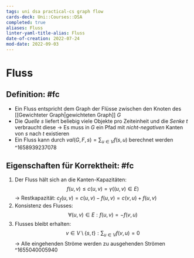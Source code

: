 ```yaml
---
tags: uni dsa practical-cs graph flow
cards-deck: Uni::Courses::DSA
completed: true
aliases: Fluss
linter-yaml-title-alias: Fluss
date-of-creation: 2022-07-24
mod-date: 2022-09-03
---
```


# Fluss

## Definition: #fc
- Ein Fluss entspricht dem Graph der Flüsse zwischen den Knoten des [[Gewichteter Graph|gewichteten Graph]] $G$
- Die *Quelle* $s$ liefert beliebig viele Objekte pro Zeiteinheit und die *Senke* $t$ verbraucht diese
	→ Es muss in $G$ ein Pfad mit *nicht-negativen* Kanten von $s$ nach $t$ existieren
- Ein Fluss kann durch $val(G,F,s) = \sum_{u \in V} f(s,u)$ berechnet werden
^1658939237078

## Eigenschaften für Korrektheit: #fc
1. Der Fluss hält sich an die Kanten-Kapazitäten: $$f(u,v) \leq c(u,v)=\gamma((u,v)\in E)$$
	→ Restkapazität: $c_f(u,v) = c(u,v)-f(u,v)=c(v,u)+f(u,v)$
2. Konsistenz des Flusses: $$\forall(u,v)\in E:f(u,v)=-f(v,u)$$
3. Flusses bleibt erhalten: $$v\in V\setminus\{s,t\}:\sum_{u \in V} f(v,u) = 0$$
	→ Alle eingehenden Ströme werden zu ausgehenden Strömen
^1655040005940
